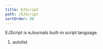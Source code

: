 ```yaml
---
title: EJScript
path: /EJScript
sortOrder: 98
---
```


EJScript is eJournals built-in script language.




1. autolist


